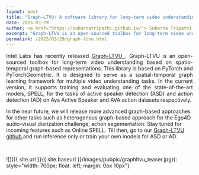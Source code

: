 ```yaml
---
layout: post
title: "Graph-LTVU: A software library for long-term video understanding based on spatio-temporal graphs"
date: 2023-03-29
author: <a href="https://subarnatripathi.github.io/"> Subarna Tripathi </a>
excerpt: "Graph-LTVU is an open-sourced toolbox for long-term video understanding based on spatio-temporal graph-based representations."  
permalink: /2023/03/29/graph-ltvu.html
---
```



<p style='text-align: justify;'>
Intel Labs has recently released <a href="https://github.com/IntelLabs/Graph-LTVU"> Graph-LTVU </a>. Graph-LTVU is an open-sourced toolbox for long-term video understanding based on spatio-temporal graph-based representations. This library is based on PyTorch and PyTorchGeometric. It is designed to serve as a spatial-temporal graph learning framework for multiple video understanding tasks. In the current version, it supports training and evaluating one of the state-of-the-art models, SPELL, for the tasks of active speaker detection (ASD) and action detection (AD) on Ava Active Speaker and AVA action datasets respectively. 

In the near future, we will release more advanced graph-based approaches for other tasks such as heterogenous graph-based approach for the Ego4D audio-visual diarization challenge, action segementation. Stay tuned for incoming features such as Online SPELL. Till then, go to our <a href="https://github.com/IntelLabs/Graph-LTVU"> Graph-LTVU github </a> and run inference only or train your own models for ASD or AD. 


<br>

![]({{ site.url }}{{ site.baseurl }}/images/pubpic/graphltvu_teaser.jpg){: style="width: 700px; float: left; margin: 0px 10px"} 



</p>







